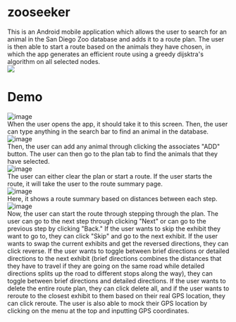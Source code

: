 # zooseeker
This is an Android mobile application which allows the user to search for an animal in the San Diego Zoo database and adds it to a route plan. The user is then able to start a route based on the animals they have chosen, in which the app generates an efficient route using a greedy dijsktra's algorithm on all selected nodes. <br />
![](https://user-images.githubusercontent.com/59634395/178125283-9456eadc-b10e-489b-887f-997d9f19450c.gif)

# Demo
![image](https://user-images.githubusercontent.com/59634395/178122225-6dd3c077-1bce-43bf-93e9-38962d263540.png)<br />
When the user opens the app, it should take it to this screen. Then, the user can type anything in the search bar to find an animal in the database.<br />
![image](https://user-images.githubusercontent.com/59634395/178122254-a48abccd-fbfb-4942-b540-0b8eb1deabf6.png)<br />
Then, the user can add any animal through clicking the associates "ADD" button. The user can then go to the plan tab to find the animals that they have selected.<br />
![image](https://user-images.githubusercontent.com/59634395/178122303-66a35123-9669-4001-99e0-a67c1a111158.png)<br />
The user can either clear the plan or start a route. If the user starts the route, it will take the user to the route summary page.<br />
![image](https://user-images.githubusercontent.com/59634395/178122325-96097d77-2a3a-4daa-9c03-2d7535893eca.png)<br />
Here, it shows a route summary based on distances between each step.<br />
![image](https://user-images.githubusercontent.com/59634395/178122342-09d9c8da-30c5-4806-a14d-dfee13bea5af.png)<br />
Now, the user can start the route through stepping through the plan. The user can go to the next step through clicking "Next" or can go to the previous step by clicking "Back." If the user wants to skip the exhibit they want to go to, they can click "Skip" and go to the next exhibit. If the user wants to swap the current exhibits and get the reversed directions, they can click reverse. If the user wants to toggle between brief directions or detailed directions to the next exhibit (brief directions combines the distances that they have to travel if they are going on the same road while detailed directions splits up the road to different stops along the way), they can toggle between brief directions and detailed directions. If the user wants to delete the entire route plan, they can click delete all, and if the user wants to reroute to the closest exhibit to them based on their real GPS location, they can click reroute. The user is also able to mock their GPS location by clicking on the menu at the top and inputting GPS coordinates.
